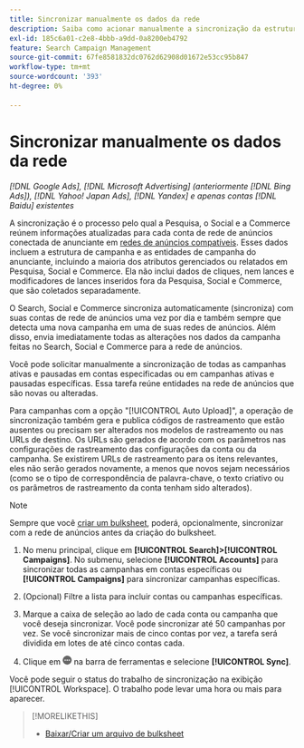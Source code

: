 ```yaml
---
title: Sincronizar manualmente os dados da rede
description: Saiba como acionar manualmente a sincronização da estrutura da campanha e das entidades da campanha para redes de anúncios compatíveis.
exl-id: 185c6a01-c2e8-4bbb-a9dd-0a8200eb4792
feature: Search Campaign Management
source-git-commit: 67fe8581832dc0762d62908d01672e53cc95b847
workflow-type: tm+mt
source-wordcount: '393'
ht-degree: 0%

---
```


# Sincronizar manualmente os dados da rede

*[!DNL Google Ads], [!DNL Microsoft Advertising] (anteriormente [!DNL Bing Ads]), [!DNL Yahoo! Japan Ads], [!DNL Yandex] e apenas contas [!DNL Baidu] existentes*

A sincronização é o processo pelo qual a Pesquisa, o Social e a Commerce reúnem informações atualizadas para cada conta de rede de anúncios conectada de anunciante em [redes de anúncios compatíveis](/help/search-social-commerce/introduction/supported-inventory.md). Esses dados incluem a estrutura de campanha e as entidades de campanha do anunciante, incluindo a maioria dos atributos gerenciados ou relatados em Pesquisa, Social e Commerce. Ela não inclui dados de cliques, nem lances e modificadores de lances inseridos fora da Pesquisa, Social e Commerce, que são coletados separadamente.

O Search, Social e Commerce sincroniza automaticamente (sincroniza) com suas contas de rede de anúncios uma vez por dia e também sempre que detecta uma nova campanha em uma de suas redes de anúncios. Além disso, envia imediatamente todas as alterações nos dados da campanha feitas no Search, Social e Commerce para a rede de anúncios.

Você pode solicitar manualmente a sincronização de todas as campanhas ativas e pausadas em contas especificadas ou em campanhas ativas e pausadas específicas. Essa tarefa reúne entidades na rede de anúncios que são novas ou alteradas.

Para campanhas com a opção &quot;[!UICONTROL Auto Upload]&quot;, a operação de sincronização também gera e publica códigos de rastreamento que estão ausentes ou precisam ser alterados nos modelos de rastreamento ou nas URLs de destino. Os URLs são gerados de acordo com os parâmetros nas configurações de rastreamento das configurações da conta ou da campanha. Se existirem URLs de rastreamento para os itens relevantes, eles não serão gerados novamente, a menos que novos sejam necessários (como se o tipo de correspondência de palavra-chave, o texto criativo ou os parâmetros de rastreamento da conta tenham sido alterados).

>[!NOTE]
>
>Sempre que você [criar um bulksheet](/help/search-social-commerce/campaign-management/bulksheets/bulksheet-download.md), poderá, opcionalmente, sincronizar com a rede de anúncios antes da criação do bulksheet.

1. No menu principal, clique em **[!UICONTROL Search]>[!UICONTROL Campaigns]**. No submenu, selecione **[!UICONTROL Accounts]** para sincronizar todas as campanhas em contas específicas ou **[!UICONTROL Campaigns]** para sincronizar campanhas específicas.

1. (Opcional) Filtre a lista para incluir contas ou campanhas específicas.

1. Marque a caixa de seleção ao lado de cada conta ou campanha que você deseja sincronizar. Você pode sincronizar até 50 campanhas por vez. Se você sincronizar mais de cinco contas por vez, a tarefa será dividida em lotes de até cinco contas cada.

1. Clique em **![Mais](/help/search-social-commerce/assets/more.png "Mais")** na barra de ferramentas e selecione **[!UICONTROL Sync]**.

Você pode seguir o status do trabalho de sincronização na exibição [!UICONTROL Workspace]. O trabalho pode levar
uma hora ou mais para aparecer.

>[!MORELIKETHIS]
>
>* [Baixar/Criar um arquivo de bulksheet](/help/search-social-commerce/campaign-management/bulksheets/bulksheet-download.md)
